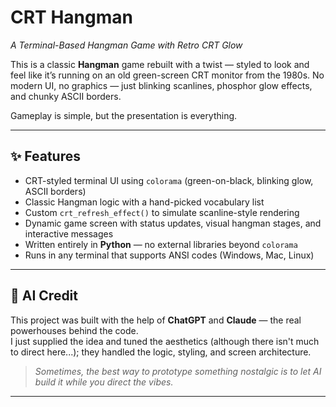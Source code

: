 # CRT Hangman  
*A Terminal-Based Hangman Game with Retro CRT Glow*

This is a classic **Hangman** game rebuilt with a twist — styled to look and feel like it’s running on an old green-screen CRT monitor from the 1980s. No modern UI, no graphics — just blinking scanlines, phosphor glow effects, and chunky ASCII borders.  

Gameplay is simple, but the presentation is everything.

---

## ✨ Features

- CRT-styled terminal UI using `colorama` (green-on-black, blinking glow, ASCII borders)
- Classic Hangman logic with a hand-picked vocabulary list
- Custom `crt_refresh_effect()` to simulate scanline-style rendering
- Dynamic game screen with status updates, visual hangman stages, and interactive messages
- Written entirely in **Python** — no external libraries beyond `colorama`
- Runs in any terminal that supports ANSI codes (Windows, Mac, Linux)

---

## 🤖 AI Credit

This project was built with the help of **ChatGPT** and **Claude** — the real powerhouses behind the code.  
I just supplied the idea and tuned the aesthetics (although there isn't much to direct here...); they handled the logic, styling, and screen architecture.

> _Sometimes, the best way to prototype something nostalgic is to let AI build it while you direct the vibes._

---
